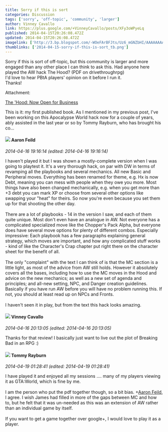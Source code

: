 ```yaml
---
title: Sorry if this is sort
categories: Discussion
tags: ['sorry', 'off-topic', 'community', 'larger']
author: Vinney Cavallo
link: https://plus.google.com/+VinneyCavallo/posts/XFy3oWPyeLq
published: 2014-04-15T20:26:08.472Z
updated: 2014-04-15T20:26:08.472Z
imagelink: ['http://3.bp.blogspot.com/-WOeFArBFJts/Uz6_mGNZbHI/AAAAAAAAALk/1giHXzECm3U/s1600/book-cover.jpg']
thumblinks: ['2014-04-15-sorry-if-this-is-sort_tb.png']
---
```


Sorry if this is sort of off-topic, but this community is larger and more engaged than any other place I can think to ask this. Had anyone here played the AW hack The Hood? (PDF on drivethroughrpg) <br />I&#39;d love to hear PBtA players&#39; opinion on it before I run it. <br />Thanks!


Attachment:

<a href='http://groundhoggth.blogspot.com/2014/04/the-hood-now-open-for-business.html'>The 'Hood: Now Open for Business</a>


This is it: my first published book. As I mentioned in my previous post, I've been working on this Apocalypse World hack now for a couple of years, ably assisted in the last year or so by Tommy Rayburn, who has brought his co...
<div id='comment z13tgtvy2sm3upwxo04cexwxzsqhv50a5m00k'>
  <h4><img src='{{site.baseurl}}//images/avatars/105488312369796198415_photo.jpg'> Aaron Feild</h4>
      <p><cite>2014-04-16 19:16:14 (edited: 2014-04-16 19:16:14)</cite></p>
        <p>I haven&#39;t played it but I was shown a mostly-complete version when I was going to playtest it. It&#39;s a very thorough hack, on par with DW in terms of revamping all the playbooks and several mechanics. All new Basic and Peripheral moves. Everything has been renamed for theme, e.g. Hx is now Debt, meaning you can mess with people when they owe you more. Most things have also been changed mechanically, e.g. when you get more than +3 debt you can mark XP or choose from several other options like swapping your &quot;heat&quot; for theirs. So now you&#39;re even because you set them up for that shooting the other day.<br /><br />There are a lot of playbooks - 14 in the version I saw, and each of them quite unique. Most don&#39;t even have an analogue in AW. Not everyone has a complicated specialized move like the Chopper&#39;s Pack Alpha, but everyone does have several move options for plenty of different combos. Especially impressive: Each playbook has a few paragraphs explaining general strategy, which moves are important, and how any complicated stuff works - kind of like the Character&#39;s Crap chapter put right there on the character sheet for the benefit of all.<br /><br />The only &quot;complaint&quot; with the text I can think of is that the MC section is a little light, as most of the advice from AW still holds. However it absolutely covers all the bases, including how to use the MC moves in the Hood and advice on the new mechanics; as well as a new set of agenda and principles; and all-new setting, NPC, and Danger creation guidelines. Basically if you have run AW before you will have no problem running this. If not, you should at least read up on NPCs and Fronts.<br /><br />I haven&#39;t seen it in play, but from the text this hack looks amazing.</p>
</div>
        

<div id='comment z13tgtvy2sm3upwxo04cexwxzsqhv50a5m00k'>
  <h4><img src='{{site.baseurl}}//images/avatars/100310966371859754824_photo.jpg'> Vinney Cavallo</h4>
      <p><cite>2014-04-16 20:13:05 (edited: 2014-04-16 20:13:05)</cite></p>
        <p>Thanks for that review! I basically just want to live out the plot of Breaking Bad in an RPG :)</p>
</div>
        

<div id='comment z13tgtvy2sm3upwxo04cexwxzsqhv50a5m00k'>
  <h4><img src='{{site.baseurl}}//images/avatars/104591880381730141397_photo.jpg'> Tommy Rayburn</h4>
      <p><cite>2014-04-19 01:28:41 (edited: 2014-04-19 01:28:41)</cite></p>
        <p>I have played it and enjoyed all my sessions .... many of my players viewing it as GTA:World, which is fine by me.<br /><br />I am the person who put the pdf together though, so a bit bias. <span class="proflinkWrapper"><span class="proflinkPrefix">+</span><a class="proflink" href="https://plus.google.com/105488312369796198415" oid="105488312369796198415">Aaron Feild</a></span>, I agree. I wish James had filled in more of the gaps between MC and how to, but he felt that it was un-needed as this was an extension of AW rather than an individual game by itself.<br /><br />If you want to get a game together over google+, I would love to play it as a player.</p>
</div>
        